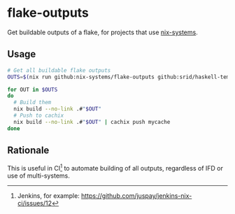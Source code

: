 # flake-outputs
Get buildable outputs of a flake, for projects that use [nix-systems](https://github.com/nix-systems/nix-systems).

## Usage

```sh
# Get all buildable flake outputs
OUTS=$(nix run github:nix-systems/flake-outputs github:srid/haskell-template)

for OUT in $OUTS
do
  # Build them
  nix build --no-link .#"$OUT"
  # Push to cachix
  nix build --no-link .#"$OUT" | cachix push mycache
done
```

## Rationale

This is useful in CI[^eg] to automate building of all outputs, regardless of IFD or use of multi-systems.

[^eg]: Jenkins, for example: https://github.com/juspay/jenkins-nix-ci/issues/12
